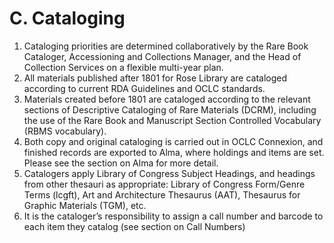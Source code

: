 # C. Cataloging

1.	Cataloging priorities are determined collaboratively by the Rare Book Cataloger, Accessioning and Collections Manager, and the Head of Collection Services on a flexible multi-year plan.
2.	All materials published after 1801 for Rose Library are cataloged according to current RDA Guidelines and OCLC standards.
3.	Materials created before 1801 are cataloged according to the relevant sections of Descriptive Cataloging of Rare Materials (DCRM), including the use of the Rare Book and Manuscript Section Controlled Vocabulary (RBMS vocabulary).
4.	Both copy and original cataloging is carried out in OCLC Connexion, and finished records are exported to Alma, where holdings and items are set. Please see the section on Alma for more detail.
5.	Catalogers apply Library of Congress Subject Headings, and headings from other thesauri as appropriate: Library of Congress Form/Genre Terms (lcgft), Art and Architecture Thesaurus (AAT), Thesaurus for Graphic Materials (TGM), etc.
6.	It is the cataloger’s responsibility to assign a call number and barcode to each item they catalog (see section on Call Numbers)
